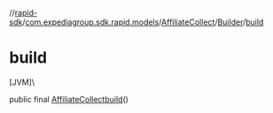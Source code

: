 //[rapid-sdk](../../../../index.md)/[com.expediagroup.sdk.rapid.models](../../index.md)/[AffiliateCollect](../index.md)/[Builder](index.md)/[build](build.md)

# build

[JVM]\

public final [AffiliateCollect](../index.md)[build](build.md)()
